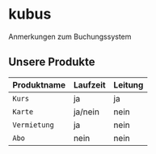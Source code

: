 # kubus
Anmerkungen zum Buchungssystem
## Unsere Produkte
|Produktname|Laufzeit|Leitung|
|-----------|--------|-------|
|`Kurs`|ja|ja|
|`Karte`|ja/nein|nein|
|`Vermietung`|ja|nein|
|`Abo`|nein|nein|
